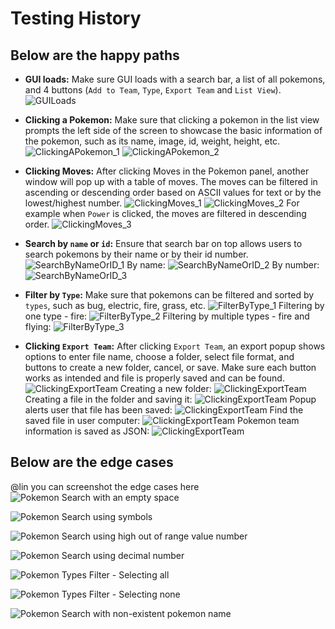 # Testing History

## Below are the happy paths

- **GUI loads:** Make sure GUI loads with a search bar, a list of all pokemons, and 4 buttons (`Add to Team`, `Type`, `Export Team` and `List View`).
![GUILoads](GUITestImages/GUILoads.png)

- **Clicking a Pokemon:** Make sure that clicking a pokemon in the list view prompts the left side of the screen to showcase the basic information of the pokemon, such as its name, image, id, weight, height, etc.
![ClickingAPokemon_1](GUITestImages/IndivdualPokemonPanel_1.png)
![ClickingAPokemon_2](GUITestImages/IndivdualPokemonPanel_2.png)

- **Clicking Moves:** After clicking Moves in the Pokemon panel, another window will pop up with a table of moves. The moves can be filtered in ascending or descending order based on ASCII values for text or by the lowest/highest number.
![ClickingMoves_1](GUITestImages/PokemonMoves_1.png)
![ClickingMoves_2](GUITestImages/PokemonMoves_2.png)
For example when `Power` is clicked, the moves are filtered in descending order.
![ClickingMoves_3](GUITestImages/PokemonMoves_3.png)

- **Search by `name` or `id`:** Ensure that search bar on top allows users to search pokemons by their name or by their id number.
![SearchByNameOrID_1](GUITestImages/SearchNameID_1.png)
By name:
![SearchByNameOrID_2](GUITestImages/SearchNameID_2.png)
By number:
![SearchByNameOrID_3](GUITestImages/SearchNameID_3.png)

- **Filter by `Type`:** Make sure that pokemons can be filtered and sorted by `types`, such as bug, electric, fire, grass, etc.
![FilterByType_1](GUITestImages/TypeFilter_1.png)
Filtering by one type - fire:
![FilterByType_2](GUITestImages/TypeFilter_2.png)
Filtering by multiple types - fire and flying:
![FilterByType_3](GUITestImages/TypeFilter_3.png)

- **Clicking `Export Team`:** After clicking `Export Team`, an export popup shows options to enter file name, choose a folder, select file format, and buttons to create a new folder, cancel, or save. Make sure each button works as intended and file is properly saved and can be found.
![ClickingExportTeam](GUITestImages/ExportTeam_1.png)
Creating a new folder:
![ClickingExportTeam](GUITestImages/ExportTeam_2.png)
Creating a file in the folder and saving it:
![ClickingExportTeam](GUITestImages/ExportTeam_3.png)
Popup alerts user that file has been saved:
![ClickingExportTeam](GUITestImages/ExportTeam_4.png)
Find the saved file in user computer:
![ClickingExportTeam](GUITestImages/ExportTeam_5.png)
Pokemon team information is saved as JSON:
![ClickingExportTeam](GUITestImages/ExportTeam_6.png)


## Below are the edge cases

@lin you can screenshot the edge cases here
![Pokemon Search with an empty space](GUITestImages/EdgeCase_SpaceSearch.png)

![Pokemon Search using symbols](GUITestImages/EdgeCase2_SymbolsSearch.png)

![Pokemon Search using high out of range value number](GUITestImages/EdgeCase3_highvaluenumberID.png)

![Pokemon Search using decimal number](GUITestImages/EdgeCase4_decimalnumberID.png)

![Pokemon Types Filter - Selecting all](GUITestImages/EdgeCase5_SelectAllTypes.png)

![Pokemon Types Filter - Selecting none](GUITestImages/EdgeCase6_SelectNoTypes.png)

![Pokemon Search with non-existent pokemon name](GUITestImages/EdgeCase7_NonExistentPokemon.png)
